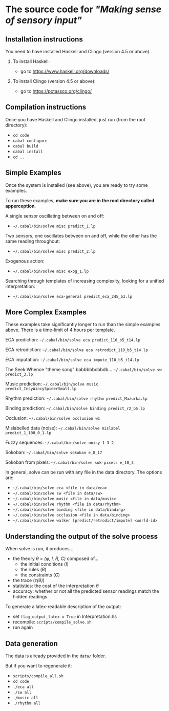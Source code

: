 # The source code for *"Making sense of sensory input"*

## Installation instructions

You need to have installed Haskell and Clingo (version 4.5 or above).

1. To install Haskell:
    * go to https://www.haskell.org/downloads/

2. To install Clingo (version 4.5 or above):
    * go to https://potassco.org/clingo/

## Compilation instructions

Once you have Haskell and Clingo installed, just run (from the root directory):
   * `cd code`
   * `cabal configure`
   * `cabal build`
   * `cabal install`
   * `cd ..`

## Simple Examples

Once the system is installed (see above), you are ready to try some examples.

To run these examples, **make sure you are in the root directory called apperception**.

A single sensor oscillating between on and off:
   * `~/.cabal/bin/solve misc predict_1.lp`

Two sensors, one oscillates between on and off, while the other has the same reading throughout:
   * `~/.cabal/bin/solve misc predict_2.lp`

Exogenous action:
   * `~/.cabal/bin/solve misc exog_1.lp`

Searching through templates of increasing complexity, looking for a unified interpretation:
   * `~/.cabal/bin/solve eca-general predict_eca_245_b3.lp`

## More Complex Examples

These examples take significantly longer to run than the simple examples above. There is a time-limit of 4 hours per template. 

ECA prediction:
`~/.cabal/bin/solve eca predict_110_b5_t14.lp`

ECA retrodiction:
`~/.cabal/bin/solve eca retrodict_110_b5_t14.lp`

ECA imputation:
`~/.cabal/bin/solve eca impute_110_b5_t14.lp`

The Seek Whence "theme song" babbbbbcbbdb...
`~/.cabal/bin/solve sw predict_3.lp`

Music prediction:
`~/.cabal/bin/solve music predict_IncyWincySpiderSmall.lp`

Rhythm prediction:
`~/.cabal/bin/solve rhythm predict_Mazurka.lp`

Binding prediction:
`~/.cabal/bin/solve binding predict_r2_b5.lp`

Occlusion:
`~/.cabal/bin/solve occlusion w1`

Mislabelled data (noise):
`~/.cabal/bin/solve mislabel predict_1_100_0_1.lp`

Fuzzy sequences:
`~/.cabal/bin/solve noisy 1 3 2`

Sokoban:
`~/.cabal/bin/solve sokoban e_8_17`

Sokoban from pixels:
`~/.cabal/bin/solve sok-pixels e_10_3`

In general, solve can be run with any file in the data directory.
The options are:
 * `~/.cabal/bin/solve eca <file in data/eca>`
 * `~/.cabal/bin/solve sw <file in data/sw>`
 * `~/.cabal/bin/solve music <file in data/music>`
 * `~/.cabal/bin/solve rhythm <file in data/rhythm>`
 * `~/.cabal/bin/solve binding <file in data/binding>`
 * `~/.cabal/bin/solve occlusion <file in data/binding>`
 * `~/.cabal/bin/solve walker [predict/retrodict/impute] <world-id>`

## Understanding the output of the solve process

When solve is run, it produces...
* the theory *θ = (φ, I, R, C)* composed of...
    * the initial conditions (*I*)
    * the rules (*R*)
    * the constraints (*C*)
* the trace (*τ(θ)*)
* statistics: the cost of the interpretation *θ*
* accuracy: whether or not all the predicted sensor readings match the hidden readings

To generate a latex-readable description of the output:
 * set `flag_output_latex = True` in Interpretation.hs
 * recompile: `scripts/compile_solve.sh`
 * run again

## Data generation

The data is already provided in the `data/` folder.

But if you want to regenerate it:
* `scripts/compile_all.sh`
* `cd code`
* `./eca all`
* `./sw all`
* `./music all`
* `./rhythm all`



